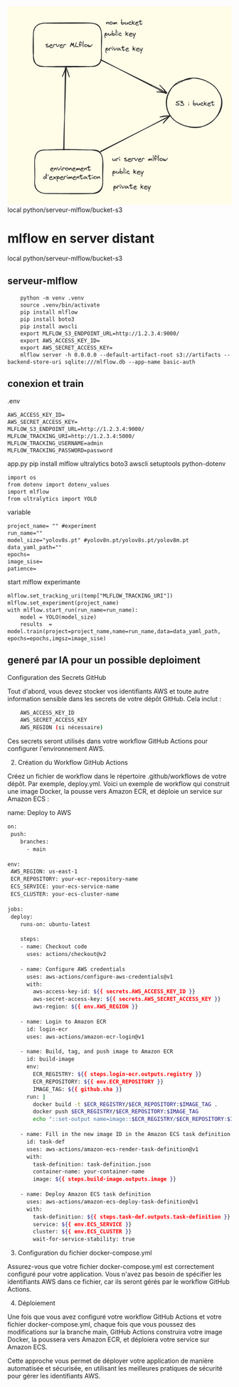 <img src="https://github.com/redhox/labeling_mlflow/blob/main/Capture%20d%E2%80%99%C3%A9cran%20du%202024-04-15%2016-51-53.png?raw=true"></img><br>
local python/serveur-mlflow/bucket-s3
<h1>mlflow en server distant</h1>
local python/serveur-mlflow/bucket-s3
<h2>serveur-mlflow</h2>

        python -m venv .venv
        source .venv/bin/activate
        pip install mlflow
        pip install boto3
        pip install awscli
        export MLFLOW_S3_ENDPOINT_URL=http://1.2.3.4:9000/
        export AWS_ACCESS_KEY_ID=
        export AWS_SECRET_ACCESS_KEY=
        mlflow server -h 0.0.0.0 --default-artifact-root s3://artifacts --backend-store-uri sqlite:///mlflow.db --app-name basic-auth

<h2>conexion et train</h2>
.env

    AWS_ACCESS_KEY_ID=
    AWS_SECRET_ACCESS_KEY=
    MLFLOW_S3_ENDPOINT_URL=http://1.2.3.4:9000/
    MLFLOW_TRACKING_URI=http://1.2.3.4:5000/
    MLFLOW_TRACKING_USERNAME=admin
    MLFLOW_TRACKING_PASSWORD=password
    

app.py
pip install mlflow ultralytics boto3 awscli setuptools python-dotenv
    
    import os
    from dotenv import dotenv_values
    import mlflow
    from ultralytics import YOLO
    
variable

    project_name= "" #experiment
    run_name=""
    model_size="yolov8s.pt" #yolov8n.pt/yolov8s.pt/yolov8m.pt
    data_yaml_path=""
    epochs=
    image_sise=
    patience=
start mlflow experimante

    mlflow.set_tracking_uri(temp["MLFLOW_TRACKING_URI"])
    mlflow.set_experiment(project_name)
    with mlflow.start_run(run_name=run_name):
        model = YOLO(model_size)
        results  = model.train(project=project_name,name=run_name,data=data_yaml_path, epochs=epochs,imgsz=image_sise)
    




    
<h2>generé par IA pour un possible deploiment</h2>


Configuration des Secrets GitHub

Tout d'abord, vous devez stocker vos identifiants AWS et toute autre information sensible dans les secrets de votre dépôt GitHub. Cela inclut :
```bash
    AWS_ACCESS_KEY_ID
    AWS_SECRET_ACCESS_KEY
    AWS_REGION (si nécessaire)
```
Ces secrets seront utilisés dans votre workflow GitHub Actions pour configurer l'environnement AWS.


2. Création du Workflow GitHub Actions

Créez un fichier de workflow dans le répertoire .github/workflows de votre dépôt. Par exemple, deploy.yml. Voici un exemple de workflow qui construit une image Docker, la pousse vers Amazon ECR, et déploie un service sur Amazon ECS :

name: Deploy to AWS
```bash
on:
 push:
    branches:
      - main

env:
 AWS_REGION: us-east-1
 ECR_REPOSITORY: your-ecr-repository-name
 ECS_SERVICE: your-ecs-service-name
 ECS_CLUSTER: your-ecs-cluster-name

jobs:
 deploy:
    runs-on: ubuntu-latest

    steps:
    - name: Checkout code
      uses: actions/checkout@v2

    - name: Configure AWS credentials
      uses: aws-actions/configure-aws-credentials@v1
      with:
        aws-access-key-id: ${{ secrets.AWS_ACCESS_KEY_ID }}
        aws-secret-access-key: ${{ secrets.AWS_SECRET_ACCESS_KEY }}
        aws-region: ${{ env.AWS_REGION }}

    - name: Login to Amazon ECR
      id: login-ecr
      uses: aws-actions/amazon-ecr-login@v1

    - name: Build, tag, and push image to Amazon ECR
      id: build-image
      env:
        ECR_REGISTRY: ${{ steps.login-ecr.outputs.registry }}
        ECR_REPOSITORY: ${{ env.ECR_REPOSITORY }}
        IMAGE_TAG: ${{ github.sha }}
      run: |
        docker build -t $ECR_REGISTRY/$ECR_REPOSITORY:$IMAGE_TAG .
        docker push $ECR_REGISTRY/$ECR_REPOSITORY:$IMAGE_TAG
        echo "::set-output name=image::$ECR_REGISTRY/$ECR_REPOSITORY:$IMAGE_TAG"

    - name: Fill in the new image ID in the Amazon ECS task definition
      id: task-def
      uses: aws-actions/amazon-ecs-render-task-definition@v1
      with:
        task-definition: task-definition.json
        container-name: your-container-name
        image: ${{ steps.build-image.outputs.image }}

    - name: Deploy Amazon ECS task definition
      uses: aws-actions/amazon-ecs-deploy-task-definition@v1
      with:
        task-definition: ${{ steps.task-def.outputs.task-definition }}
        service: ${{ env.ECS_SERVICE }}
        cluster: ${{ env.ECS_CLUSTER }}
        wait-for-service-stability: true
```
3. Configuration du fichier docker-compose.yml

Assurez-vous que votre fichier docker-compose.yml est correctement configuré pour votre application. Vous n'avez pas besoin de spécifier les identifiants AWS dans ce fichier, car ils seront gérés par le workflow GitHub Actions.


4. Déploiement

Une fois que vous avez configuré votre workflow GitHub Actions et votre fichier docker-compose.yml, chaque fois que vous poussez des modifications sur la branche main, GitHub Actions construira votre image Docker, la poussera vers Amazon ECR, et déploiera votre service sur Amazon ECS.

Cette approche vous permet de déployer votre application de manière automatisée et sécurisée, en utilisant les meilleures pratiques de sécurité pour gérer les identifiants AWS.
